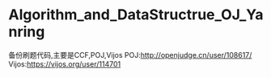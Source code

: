 # Algorithm_and_DataStructrue_OJ_Yanring
备份刷题代码,主要是CCF,POJ,Vijos
POJ:http://openjudge.cn/user/108617/
Vijos:https://vijos.org/user/114701
